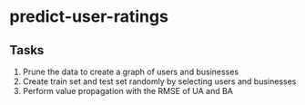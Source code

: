 # predict-user-ratings #

## Tasks ##
1) Prune the data to create a graph of users and businesses
2) Create train set and test set randomly by selecting users and businesses
3) Perform value propagation with the RMSE of UA and BA
